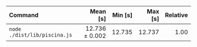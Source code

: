 | Command | Mean [s] | Min [s] | Max [s] | Relative |
|:---|---:|---:|---:|---:|
| `node ./dist/lib/piscina.js` | 12.736 ± 0.002 | 12.735 | 12.737 | 1.00 |
